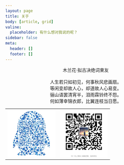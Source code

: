 ```yaml
---
layout: page
title: 关于
body: [article, grid]
valine:
  placeholder: 有什么想对我说的呢？
sidebar: false
meta:
  header: []
  footer: []
---
```


<div align="center">
	  木兰花·拟古决绝词柬友<br><br>
   人生若只如初见，何事秋风悲画扇。<br>
   等闲变却故人心，却道故人心易变。<br>
   骊山语罢清宵半，泪雨霖铃终不怨。<br>
   何如薄幸锦衣郎，比翼连枝当日愿。 
</div>
<table>
	<tr>
		<td><img src="QQ.JPG" height="150" width="150" onclick="return false"></td>
		<td><img src="WX.JPG" height="150" width="150" onclick="return false"></td>
	</tr>
</table>


